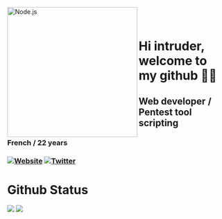 <img align="left" alt="Node.js" width="300px" height="300px" top="200px" src="https://media.giphy.com/media/l4EoYvSFAO0BjGcU0/giphy.gif" />
<br>
<br>

# Hi intruder, welcome to my github  🏴‍☠️ 

## Web developer / Pentest tool scripting

### French / 22 years

### [![Website](https://img.shields.io/badge/Website-FajarTheGGman-black?style=for-the-badge&logo=vercel)](https://loky.info) [![Twitter](https://img.shields.io/twitter/follow/Lokysec?style=social?style=for-the-badge&logo=twitter)](https://instagram.com/fajartheggman)

# Github Status
![](https://github-readme-stats.vercel.app/api?username=Lokysec&theme=blue-green)
![](https://github-readme-stats.vercel.app/api/top-langs/?username=Lokysec&theme=blue-green)

